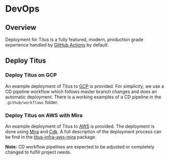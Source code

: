 # DevOps

## Overview
Deployment for Titus is a fully featured, modern, production grade experience handled by [GitHub Actions] by default.

## Deploy Titus
### Deploy Titus on GCP
An example deployment of Titus to [GCP] is provided. For simplicity, we use a CD pipeline workflow which follows master branch changes and does an automatic deployment. There is a working examples of a CD pipeline in the `.github/workflows` folder.

### Deploy Titus on AWS with Mira
An example deployment of Titus to [AWS] is provided. The deployment is done using [Mira] and [Cdk]. A full description of the deployment process can be find in the [titus-infra-aws-mira] package.

**Note:** CD workflow pipelines are expected to be adjusted or completely changed to fulfill project needs.


[GCP]: https://console.cloud.google.com
[AWS]: https://aws.amazon.com/
[Mira]: https://nf-mira.netlify.app
[Cdk]: https://aws.amazon.com/cdk/
[titus-infra-aws-mira]: https://github.com/nearform/titus/tree/master/packages/titus-infra-aws-mira
[GitHub Actions]: https://github.com/features/actions
